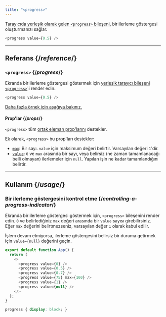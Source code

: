 ```yaml
---
title: "<progress>"
---
```


<Intro>

[Tarayıcıda yerleşik olarak gelen `<progress>` bileşeni](https://developer.mozilla.org/en-US/docs/Web/HTML/Element/progress), bir ilerleme göstergesi oluşturmanızı sağlar.

```js
<progress value={0.5} />
```

</Intro>

<InlineToc />

---

## Referans {/*reference*/}

### `<progress>` {/*progress*/}

Ekranda bir ilerleme göstergesi göstermek için [yerleşik tarayıcı bileşeni `<progress>`](https://developer.mozilla.org/en-US/docs/Web/HTML/Element/progress)'i render edin.

```js
<progress value={0.5} />
```

[Daha fazla örnek için aşağıya bakınız.](#usage)

#### Prop'lar {/*props*/}

`<progress>` tüm [ortak eleman prop'larını](/reference/react-dom/components/common#props) destekler.

Ek olarak, `<progress>` bu prop'ları destekler:

* [`max`](https://developer.mozilla.org/en-US/docs/Web/HTML/Element/progress#attr-max): Bir sayı. `value` için maksimum değeri belirtir. Varsayılan değeri `1`'dir.
* [`value`](https://developer.mozilla.org/en-US/docs/Web/HTML/Element/progress#attr-value): `0` ve `max` arasında bir sayı, veya belirsiz (ne zaman tamamlanacağı belli olmayan) ilerlemeler için `null`. Yapılan işin ne kadar tamamlandığını belirtir.

---

## Kullanım {/*usage*/}

### Bir ilerleme göstergesini kontrol etme {/*controlling-a-progress-indicator*/}

Ekranda bir ilerleme göstergesi göstermek için, `<progress>` bileşenini render edin. `0` ve belirlediğiniz `max` değeri arasında bir `value` sayısı girebilirsiniz. Eğer `max` değerini belirtmezseniz, varsayılan değer `1` olarak kabul edilir.

İşlem devam etmiyorsa, ilerleme göstergesini belirsiz bir duruma getirmek için `value={null}` değerini geçin.

<Sandpack>

```js
export default function App() {
  return (
    <>
      <progress value={0} />
      <progress value={0.5} />
      <progress value={0.7} />
      <progress value={75} max={100} />
      <progress value={1} />
      <progress value={null} />
    </>
  );
}
```

```css
progress { display: block; }
```

</Sandpack>
